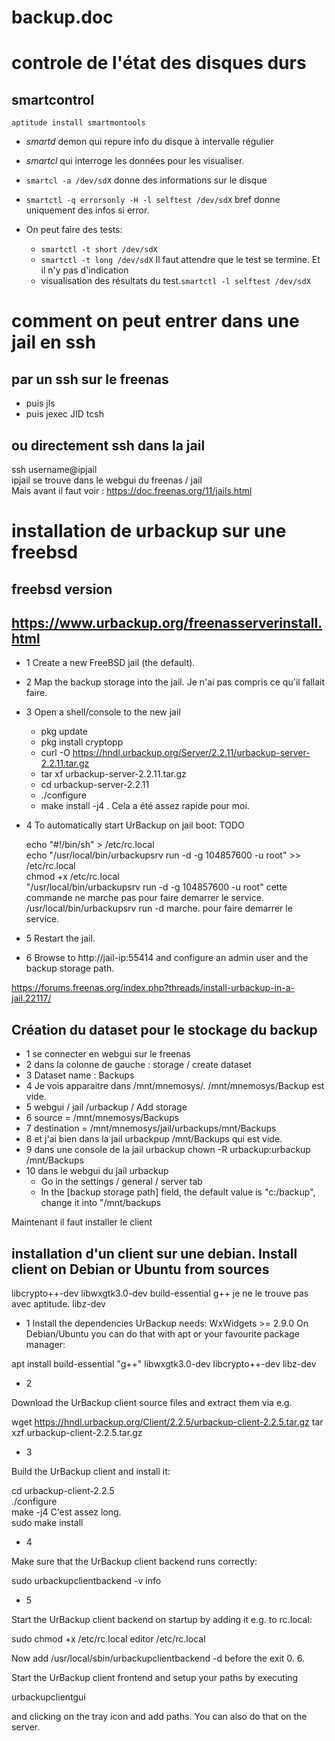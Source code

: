 # backup.doc

# controle de l'état des disques durs

## smartcontrol
`aptitude install smartmontools`  
- *smartd* demon qui repure info du disque à intervalle régulier
- *smartcl* qui interroge les données pour les visualiser.

- `smartcl -a /dev/sdX` donne des informations sur le disque

- `smartctl -q errorsonly -H -l selftest /dev/sdX` bref donne uniquement des infos si error.

- On peut faire des tests:
  - `smartctl -t short /dev/sdX`
  - `smartctl -t long /dev/sdX`
  Il faut attendre que le test se termine. Et il n'y pas d'indication
  - visualisation des résultats du test.`smartctl -l selftest /dev/sdX`
# comment on peut entrer dans une jail  en ssh
## par un ssh sur le freenas
- puis jls
- puis jexec JID tcsh 
## ou directement ssh dans la jail
ssh username@ipjail  
ipjail se trouve dans le webgui du freenas / jail  
Mais avant il faut voir : https://doc.freenas.org/11/jails.html

# installation de urbackup sur une freebsd 
## freebsd version
## https://www.urbackup.org/freenasserverinstall.html
- 1 Create a new FreeBSD jail (the default). 
- 2 Map the backup storage into the jail. Je n'ai pas compris ce qu'il fallait faire.
- 3 Open a shell/console to the new jail
  - pkg update
  - pkg install cryptopp
  - curl -O https://hndl.urbackup.org/Server/2.2.11/urbackup-server-2.2.11.tar.gz
  - tar xf urbackup-server-2.2.11.tar.gz
  - cd urbackup-server-2.2.11
  - ./configure
  - make install -j4 . Cela a été assez rapide pour moi.
- 4 To automatically start UrBackup on jail boot: TODO 

    echo "#!/bin/sh" > /etc/rc.local  
    echo "/usr/local/bin/urbackupsrv run -d -g 104857600 -u root" >> /etc/rc.local  
    chmod +x /etc/rc.local  
 "/usr/local/bin/urbackupsrv run -d -g 104857600 -u root" cette commande ne marche pas pour faire demarrer le service.  
 /usr/local/bin/urbackupsrv run -d marche. pour faire demarrer le service.
 
- 5 Restart the jail.

- 6 Browse to http://jail-ip:55414 and configure an admin user and the backup storage path.


https://forums.freenas.org/index.php?threads/install-urbackup-in-a-jail.22117/

## Création du dataset pour le stockage du backup
- 1 se connecter en webgui sur le freenas
- 2 dans la colonne de gauche : storage / create dataset
- 3 Dataset name : Backups
- 4 Je vois apparaitre dans /mnt/mnemosys/. /mnt/mnemosys/Backup est vide.
- 5 webgui / jail /urbackup / Add storage 
- 6 source = /mnt/mnemosys/Backups
- 7 destination = /mnt/mnemosys/jail/urbackups/mnt/Backups 
- 8 et j'ai bien dans la jail urbackpup /mnt/Backups qui est vide.
- 9 dans une console de la jail urbackup chown -R urbackup:urbackup /mnt/Backups
- 10 dans le webgui du jail urbackup
    - Go in the settings / general / server tab
    - In the [backup storage path] field, the default value is "c:/backup", change it into "/mnt/backups
 
 Maintenant il faut installer le client
 
 ## installation d'un client sur une debian. Install client on Debian or Ubuntu from sources
 
 libcrypto++-dev
 libwxgtk3.0-dev
 build-essential
 g++ je ne le trouve pas avec aptitude.
 libz-dev
 
- 1 Install the dependencies UrBackup needs: WxWidgets >= 2.9.0 On Debian/Ubuntu you can do that with apt or your favourite package manager:

apt install build-essential "g++" libwxgtk3.0-dev libcrypto++-dev libz-dev

- 2

Download the UrBackup client source files and extract them via e.g.

wget https://hndl.urbackup.org/Client/2.2.5/urbackup-client-2.2.5.tar.gz
tar xzf urbackup-client-2.2.5.tar.gz

- 3

Build the UrBackup client and install it:

cd urbackup-client-2.2.5  
./configure  
make -j4 C'est assez long.  
sudo make install  

- 4

Make sure that the UrBackup client backend runs correctly:

sudo urbackupclientbackend -v info

- 5

Start the UrBackup client backend on startup by adding it e.g. to rc.local:

sudo chmod +x /etc/rc.local
editor /etc/rc.local

Now add /usr/local/sbin/urbackupclientbackend -d before the exit 0.
6.

Start the UrBackup client frontend and setup your paths by executing

urbackupclientgui

and clicking on the tray icon and add paths. You can also do that on the server.
